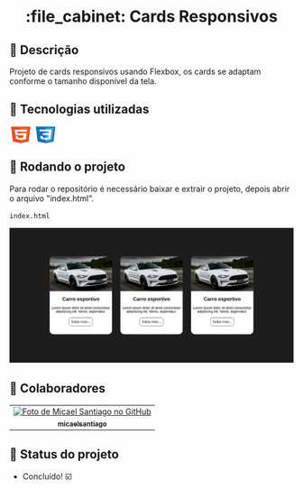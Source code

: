 <h1 align="center">:file_cabinet: Cards Responsivos</h1>

## :memo: Descrição
Projeto de cards responsivos usando Flexbox, os cards se adaptam conforme o tamanho disponível da tela.

## :wrench: Tecnologias utilizadas
<div align="left">
  <img align="center" alt="HTML" height="30" width="40" src="https://raw.githubusercontent.com/devicons/devicon/master/icons/html5/html5-original.svg">
  <img align="center" alt="HTML" height="30" width="40" src="https://raw.githubusercontent.com/devicons/devicon/master/icons/css3/css3-original.svg">
</div>

## :rocket: Rodando o projeto
Para rodar o repositório é necessário baixar e extrair o projeto, depois abrir o arquivo "index.html".
```
index.html
```

![Foto do projeto rodando](/screenshot.png)

## :handshake: Colaboradores
<table>
  <tr>
    <td align="center">
      <a href="http://github.com/micaelsantiago">
        <img src="https://avatars.githubusercontent.com/u/83787168?v=4" width="100px;" alt="Foto de Micael Santiago no GitHub"/><br>
        <sub>
          <b>micaelsantiago</b>
        </sub>
      </a>
    </td>
  </tr>
</table>

## :dart: Status do projeto
* Concluído! :ballot_box_with_check:

